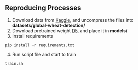 ## Reproducing Processes

1. Download data from [Kaggle](https://www.kaggle.com/c/global-wheat-detection/data), and uncompress the files into **datasets/global-wheat-detection/**
2. Download pretrained weight [D5](https://github.com/zylo117/Yet-Another-Efficient-Pytorch/releases/download/1.0/efficientdet-d5.pth), and place it in **models/**
3. Install requirements
```
pip install -r requirements.txt
```
4. Run script file and start to train
```
train.sh
```